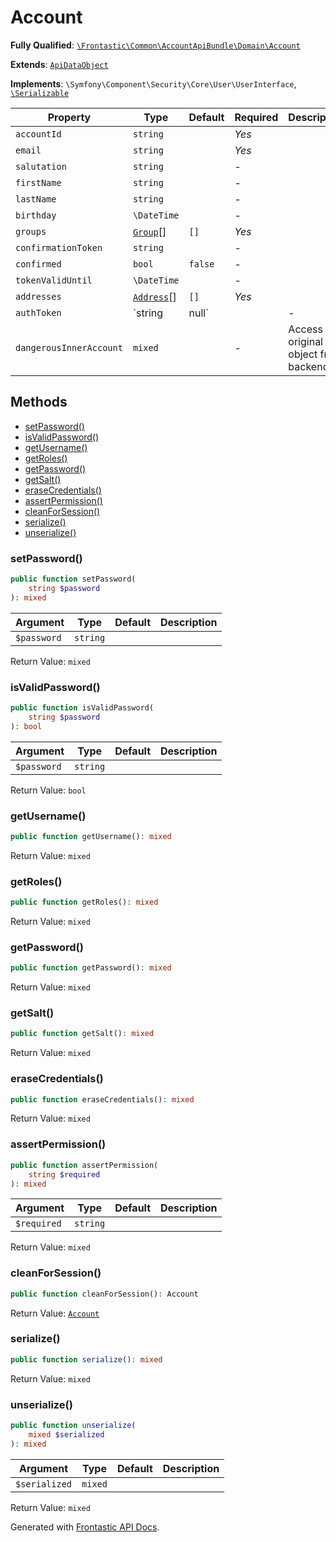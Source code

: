 #  Account

**Fully Qualified**: [`\Frontastic\Common\AccountApiBundle\Domain\Account`](../../../../src/php/AccountApiBundle/Domain/Account.php)

**Extends**: [`ApiDataObject`](../../CoreBundle/Domain/ApiDataObject.md)

**Implements**: `\Symfony\Component\Security\Core\User\UserInterface`, [`\Serializable`](https://www.php.net/manual/de/class.serializable.php)

Property|Type|Default|Required|Description
--------|----|-------|--------|-----------
`accountId` | `string` |  | *Yes* | 
`email` | `string` |  | *Yes* | 
`salutation` | `string` |  | - | 
`firstName` | `string` |  | - | 
`lastName` | `string` |  | - | 
`birthday` | `\DateTime` |  | - | 
`groups` | [`Group`](Group.md)[] | `[]` | *Yes* | 
`confirmationToken` | `string` |  | - | 
`confirmed` | `bool` | `false` | - | 
`tokenValidUntil` | `\DateTime` |  | - | 
`addresses` | [`Address`](Address.md)[] | `[]` | *Yes* | 
`authToken` | `string|null` |  | - | 
`dangerousInnerAccount` | `mixed` |  | - | Access original object from backend

## Methods

* [setPassword()](#setpassword)
* [isValidPassword()](#isvalidpassword)
* [getUsername()](#getusername)
* [getRoles()](#getroles)
* [getPassword()](#getpassword)
* [getSalt()](#getsalt)
* [eraseCredentials()](#erasecredentials)
* [assertPermission()](#assertpermission)
* [cleanForSession()](#cleanforsession)
* [serialize()](#serialize)
* [unserialize()](#unserialize)

### setPassword()

```php
public function setPassword(
    string $password
): mixed
```

Argument|Type|Default|Description
--------|----|-------|-----------
`$password`|`string`||

Return Value: `mixed`

### isValidPassword()

```php
public function isValidPassword(
    string $password
): bool
```

Argument|Type|Default|Description
--------|----|-------|-----------
`$password`|`string`||

Return Value: `bool`

### getUsername()

```php
public function getUsername(): mixed
```

Return Value: `mixed`

### getRoles()

```php
public function getRoles(): mixed
```

Return Value: `mixed`

### getPassword()

```php
public function getPassword(): mixed
```

Return Value: `mixed`

### getSalt()

```php
public function getSalt(): mixed
```

Return Value: `mixed`

### eraseCredentials()

```php
public function eraseCredentials(): mixed
```

Return Value: `mixed`

### assertPermission()

```php
public function assertPermission(
    string $required
): mixed
```

Argument|Type|Default|Description
--------|----|-------|-----------
`$required`|`string`||

Return Value: `mixed`

### cleanForSession()

```php
public function cleanForSession(): Account
```

Return Value: [`Account`](Account.md)

### serialize()

```php
public function serialize(): mixed
```

Return Value: `mixed`

### unserialize()

```php
public function unserialize(
    mixed $serialized
): mixed
```

Argument|Type|Default|Description
--------|----|-------|-----------
`$serialized`|`mixed`||

Return Value: `mixed`

Generated with [Frontastic API Docs](https://github.com/FrontasticGmbH/apidocs).
